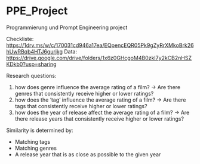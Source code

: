# PPE_Project
Programmierung und Prompt Engineering project


Checkliste:
https://1drv.ms/w/c/170031cd946a17ea/EQpencEQR05Pk9gZyRrXMkoBrk26hUwRBqb4HTJ6gurjkg
Data: https://drive.google.com/drive/folders/1x6z0GHcgoM4B0zkI7y2kCB2nHSZKDkb0?usp=sharing

Research questions:
1. how does genre influence the average rating of a film?
→ Are there genres that consistently receive higher or lower ratings?
2. how does the ‘tag’ influence the average rating of a film?
→ Are there tags that consistently receive higher or lower ratings?
3. how does the year of release affect the average rating of a film?
→ Are there release years that consistently receive higher or lower ratings?

Similarity is determined by:
- Matching tags
- Matching genres
- A release year that is as close as possible to the given year
